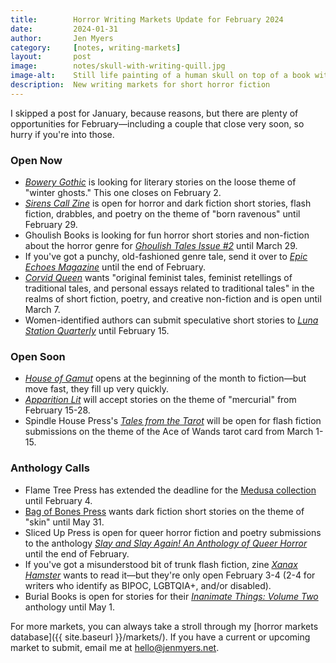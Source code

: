 ```yaml
---
title:        Horror Writing Markets Update for February 2024
date:         2024-01-31
author:       Jen Myers
category:     [notes, writing-markets]
layout:       post
image:        notes/skull-with-writing-quill.jpg
image-alt:    Still life painting of a human skull on top of a book with an overturned glass and a writing quill
description:  New writing markets for short horror fiction
---
```


I skipped a post for January, because reasons, but there are plenty of opportunities for February—including a couple that close very soon, so hurry if you're into those.

### Open Now

- [_Bowery Gothic_](https://bowerygothic.submittable.com/submit) is looking for literary stories on the loose theme of "winter ghosts." This one closes on February 2.
- [_Sirens Call Zine_](http://www.sirenscallpub.com/) is open for horror and dark fiction short stories, flash fiction, drabbles, and poetry on the theme of "born ravenous" until February 29.
- Ghoulish Books is looking for fun horror short stories and non-fiction about the horror genre for [_Ghoulish Tales Issue #2_](https://ghoulish.rip/reopened-for-short-story-submissions-ghoulish-tales/) until March 29.
- If you've got a punchy, old-fashioned genre tale, send it over to [_Epic Echoes Magazine_](https://epicechoesmag.wixsite.com/epic-echoes-magazine) until the end of February.
- [_Corvid Queen_](https://corvidqueen.com/submit) wants "original feminist tales, feminist retellings of traditional tales, and personal essays related to traditional tales" in the realms of short fiction, poetry, and creative non-fiction and is open until March 7.
- Women-identified authors can submit speculative short stories to [_Luna Station Quarterly_](https://submissions.lunastationpress.com/submission-guidelines/) until February 15.

### Open Soon

- [_House of Gamut_](https://houseofgamut.moksha.io/publication/house-of-gamut) opens at the beginning of the month to fiction—but move fast, they fill up very quickly.
- [_Apparition Lit_](https://apparitionlit.com/submissions/) will accept stories on the theme of "mercurial" from February 15-28.
- Spindle House Press's [_Tales from the Tarot_](https://www.spindlehousepress.com/submissions/tarot-tales) will be open for flash fiction submissions on the theme of the Ace of Wands tarot card from March 1-15.

### Anthology Calls

- Flame Tree Press has extended the deadline for the [Medusa collection](https://blog.flametreepublishing.com/fantasy-gothic/medusa-submissions-0) until February 4.
- [Bag of Bones Press](https://www.bagofbonespress.com/submission-calls) wants dark fiction short stories on the theme of "skin" until May 31.
- Sliced Up Press is open for queer horror fiction and poetry submissions to the anthology [_Slay and Slay Again! An Anthology of Queer Horror_](https://sliceduppress.com/submissions/) until the end of February.
- If you've got a misunderstood bit of trunk flash fiction, zine [_Xanax Hamster_](https://frombeyondpress.com/books/xanax-hamster/) wants to read it—but they're only open February 3-4 (2-4 for writers who identify as BIPOC, LGBTQIA+, and/or disabled).
- Burial Books is open for stories for their [_Inanimate Things: Volume Two_](https://burialbooks.com/submissions/) anthology until May 1. 


For more markets, you can always take a stroll through my [horror markets database]({{ site.baseurl }}/markets/). If you have a current or upcoming market to submit, email me at [hello@jenmyers.net](mailto:hello@jenmyers.net).
